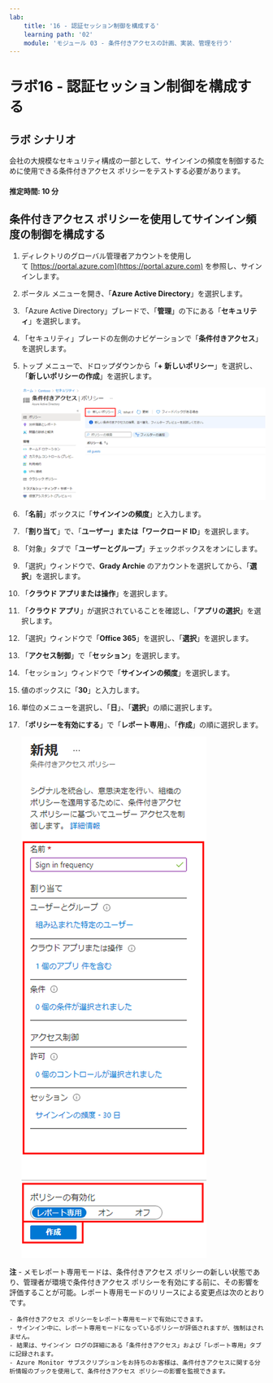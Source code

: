 ```yaml
---
lab:
    title: '16 - 認証セッション制御を構成する'
    learning path: '02'
    module: 'モジュール 03 - 条件付きアクセスの計画、実装、管理を行う'
---
```


# ラボ16 - 認証セッション制御を構成する

## ラボ シナリオ

会社の大規模なセキュリティ構成の一部として、サインインの頻度を制御するために使用できる条件付きアクセス ポリシーをテストする必要があります。

#### 推定時間: 10 分

## 条件付きアクセス ポリシーを使用してサインイン頻度の制御を構成する

1. ディレクトリのグローバル管理者アカウントを使用して [https://portal.azure.com](https://portal.azure.com) を参照し、サインインします。

2. ポータル メニューを開き、「**Azure Active Directory**」を選択します。

3. 「Azure Active Directory」ブレードで、「**管理**」の下にある「**セキュリティ**」を選択します。

4. 「セキュリティ」ブレードの左側のナビゲーションで「**条件付きアクセス**」を選択します。

5. トップ メニューで、ドロップダウンから「**+ 新しいポリシー**」を選択し、「**新しいポリシーの作成**」を選択します。

    ![「新しいポリシー」が強調表示されている「条件付きアクセス」ブレードを表示している画面イメージ](./media/lp2-mod1-conditional-access-new-policy.png)

6. 「**名前**」ボックスに「**サインインの頻度**」と入力します。

7. 「**割り当て**」で、「**ユーザー」または「ワークロード ID**」を選択します。

8. 「対象」タブで「**ユーザーとグループ**」チェックボックスをオンにします。

9. 「選択」ウィンドウで、**Grady Archie** のアカウントを選択してから、「**選択**」を選択します。

10. 「**クラウド アプリまたは操作**」を選択します。

11. 「**クラウド アプリ**」が選択されていることを確認し、「**アプリの選択**」を選択します。

12. 「選択」ウィンドウで「**Office 365**」を選択し、「**選択**」を選択します。

13. 「**アクセス制御**」で「**セッション**」を選択します。

14. 「セッション」ウィンドウで「**サインインの頻度**」を選択します。

15. 値のボックスに「**30**」と入力します。

16. 単位のメニューを選択し、「**日**」、「**選択**」の順に選択します。

17. 「**ポリシーを有効にする**」で「**レポート専用**」、「**作成**」の順に選択します。

    ![ポリシー設定が強調表示された新しい条件付きアクセス ポリシーを表示している画面イメージ](./media/lp2-mod3-create-session-conditional-access-policy.png)

   **注** - メモレポート専用モードは、条件付きアクセス ポリシーの新しい状態であり、管理者が環境で条件付きアクセス ポリシーを有効にする前に、その影響を評価することが可能。レポート専用モードのリリースによる変更点は次のとおりです。
    
    - 条件付きアクセス ポリシーをレポート専用モードで有効にできます。
    - サインイン中に、レポート専用モードになっているポリシーが評価されますが、強制はされません。
    - 結果は、サインイン ログの詳細にある「条件付きアクセス」および「レポート専用」タブに記録されます。
    - Azure Monitor サブスクリプションをお持ちのお客様は、条件付きアクセスに関する分析情報のブックを使用して、条件付きアクセス ポリシーの影響を監視できます。
